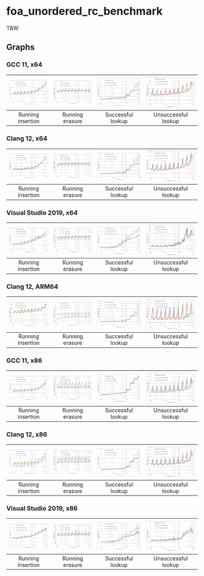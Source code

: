 # foa_unordered_rc_benchmark

TBW

## Graphs
### GCC 11, x64
|<img src="https://raw.githubusercontent.com/joaquintides/foa_unordered_rc_benchmark/master/img/gcc-x64/Running insertion.xlsx.plot.png" width="250">|<img src="https://raw.githubusercontent.com/joaquintides/foa_unordered_rc_benchmark/master/img/gcc-x64/Running erasure.xlsx.plot.png" width="250">|<img src="https://raw.githubusercontent.com/joaquintides/foa_unordered_rc_benchmark/master/img/gcc-x64/Scattered successful looukp.xlsx.plot.png" width="250">|<img src="https://raw.githubusercontent.com/joaquintides/foa_unordered_rc_benchmark/master/img/gcc-x64/Scattered unsuccessful looukp.xlsx.plot.png" width="250">|
|:-:|:-:|:-:|:-:|
|Running insertion|Running erasure|Successful lookup|Unsuccessful lookup|

### Clang 12, x64
|<img src="https://raw.githubusercontent.com/joaquintides/foa_unordered_rc_benchmark/master/img/clang-x64/Running insertion.xlsx.plot.png" width="250">|<img src="https://raw.githubusercontent.com/joaquintides/foa_unordered_rc_benchmark/master/img/clang-x64/Running erasure.xlsx.plot.png" width="250">|<img src="https://raw.githubusercontent.com/joaquintides/foa_unordered_rc_benchmark/master/img/clang-x64/Scattered successful looukp.xlsx.plot.png" width="250">|<img src="https://raw.githubusercontent.com/joaquintides/foa_unordered_rc_benchmark/master/img/clang-x64/Scattered unsuccessful looukp.xlsx.plot.png" width="250">|
|:-:|:-:|:-:|:-:|
|Running insertion|Running erasure|Successful lookup|Unsuccessful lookup|

### Visual Studio 2019, x64
|<img src="https://raw.githubusercontent.com/joaquintides/foa_unordered_rc_benchmark/master/img/vs-x64/Running insertion.xlsx.plot.png" width="250">|<img src="https://raw.githubusercontent.com/joaquintides/foa_unordered_rc_benchmark/master/img/vs-x64/Running erasure.xlsx.plot.png" width="250">|<img src="https://raw.githubusercontent.com/joaquintides/foa_unordered_rc_benchmark/master/img/vs-x64/Scattered successful looukp.xlsx.plot.png" width="250">|<img src="https://raw.githubusercontent.com/joaquintides/foa_unordered_rc_benchmark/master/img/vs-x64/Scattered unsuccessful looukp.xlsx.plot.png" width="250">|
|:-:|:-:|:-:|:-:|
|Running insertion|Running erasure|Successful lookup|Unsuccessful lookup|

### Clang 12, ARM64
|<img src="https://raw.githubusercontent.com/joaquintides/foa_unordered_rc_benchmark/master/img/clang-arm64/Running insertion.xlsx.plot.png" width="250">|<img src="https://raw.githubusercontent.com/joaquintides/foa_unordered_rc_benchmark/master/img/clang-arm64/Running erasure.xlsx.plot.png" width="250">|<img src="https://raw.githubusercontent.com/joaquintides/foa_unordered_rc_benchmark/master/img/clang-arm64/Scattered successful looukp.xlsx.plot.png" width="250">|<img src="https://raw.githubusercontent.com/joaquintides/foa_unordered_rc_benchmark/master/img/clang-arm64/Scattered unsuccessful looukp.xlsx.plot.png" width="250">|
|:-:|:-:|:-:|:-:|
|Running insertion|Running erasure|Successful lookup|Unsuccessful lookup|

### GCC 11, x86
|<img src="https://raw.githubusercontent.com/joaquintides/foa_unordered_rc_benchmark/master/img/gcc-x86/Running insertion.xlsx.plot.png" width="250">|<img src="https://raw.githubusercontent.com/joaquintides/foa_unordered_rc_benchmark/master/img/gcc-x86/Running erasure.xlsx.plot.png" width="250">|<img src="https://raw.githubusercontent.com/joaquintides/foa_unordered_rc_benchmark/master/img/gcc-x86/Scattered successful looukp.xlsx.plot.png" width="250">|<img src="https://raw.githubusercontent.com/joaquintides/foa_unordered_rc_benchmark/master/img/gcc-x86/Scattered unsuccessful looukp.xlsx.plot.png" width="250">|
|:-:|:-:|:-:|:-:|
|Running insertion|Running erasure|Successful lookup|Unsuccessful lookup|

### Clang 12, x86
|<img src="https://raw.githubusercontent.com/joaquintides/foa_unordered_rc_benchmark/master/img/clang-x86/Running insertion.xlsx.plot.png" width="250">|<img src="https://raw.githubusercontent.com/joaquintides/foa_unordered_rc_benchmark/master/img/clang-x86/Running erasure.xlsx.plot.png" width="250">|<img src="https://raw.githubusercontent.com/joaquintides/foa_unordered_rc_benchmark/master/img/clang-x86/Scattered successful looukp.xlsx.plot.png" width="250">|<img src="https://raw.githubusercontent.com/joaquintides/foa_unordered_rc_benchmark/master/img/clang-x86/Scattered unsuccessful looukp.xlsx.plot.png" width="250">|
|:-:|:-:|:-:|:-:|
|Running insertion|Running erasure|Successful lookup|Unsuccessful lookup|

### Visual Studio 2019, x86
|<img src="https://raw.githubusercontent.com/joaquintides/foa_unordered_rc_benchmark/master/img/vs-x86/Running insertion.xlsx.plot.png" width="250">|<img src="https://raw.githubusercontent.com/joaquintides/foa_unordered_rc_benchmark/master/img/vs-x86/Running erasure.xlsx.plot.png" width="250">|<img src="https://raw.githubusercontent.com/joaquintides/foa_unordered_rc_benchmark/master/img/vs-x86/Scattered successful looukp.xlsx.plot.png" width="250">|<img src="https://raw.githubusercontent.com/joaquintides/foa_unordered_rc_benchmark/master/img/vs-x86/Scattered unsuccessful looukp.xlsx.plot.png" width="250">|
|:-:|:-:|:-:|:-:|
|Running insertion|Running erasure|Successful lookup|Unsuccessful lookup|
